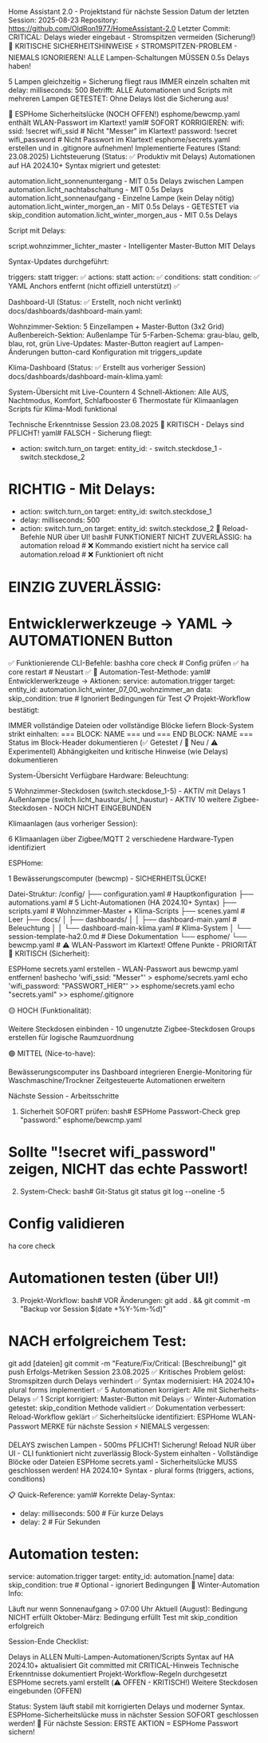 Home Assistant 2.0 - Projektstand für nächste Session
Datum der letzten Session: 2025-08-23
Repository: https://github.com/OldRon1977/HomeAssistant-2.0
Letzter Commit: CRITICAL: Delays wieder eingebaut - Stromspitzen vermeiden (Sicherung!)
🚨 KRITISCHE SICHERHEITSHINWEISE
⚡ STROMSPITZEN-PROBLEM - NIEMALS IGNORIEREN!
ALLE Lampen-Schaltungen MÜSSEN 0.5s Delays haben!

5 Lampen gleichzeitig = Sicherung fliegt raus
IMMER einzeln schalten mit delay: milliseconds: 500
Betrifft: ALLE Automationen und Scripts mit mehreren Lampen
GETESTET: Ohne Delays löst die Sicherung aus!

🔐 ESPHome Sicherheitslücke (NOCH OFFEN!)
esphome/bewcmp.yaml enthält WLAN-Passwort im Klartext!
yaml# SOFORT KORRIGIEREN:
wifi:
  ssid: !secret wifi_ssid  # Nicht "Messer" im Klartext!
  password: !secret wifi_password  # Nicht Passwort im Klartext!
esphome/secrets.yaml erstellen und in .gitignore aufnehmen!
Implementierte Features (Stand: 23.08.2025)
Lichtsteuerung (Status: ✅ Produktiv mit Delays)
Automationen auf HA 2024.10+ Syntax migriert und getestet:

automation.licht_sonnenuntergang - MIT 0.5s Delays zwischen Lampen
automation.licht_nachtabschaltung - MIT 0.5s Delays
automation.licht_sonnenaufgang - Einzelne Lampe (kein Delay nötig)
automation.licht_winter_morgen_an - MIT 0.5s Delays - GETESTET via skip_condition
automation.licht_winter_morgen_aus - MIT 0.5s Delays

Script mit Delays:

script.wohnzimmer_lichter_master - Intelligenter Master-Button MIT Delays

Syntax-Updates durchgeführt:

triggers: statt trigger: ✅
actions: statt action: ✅
conditions: statt condition: ✅
YAML Anchors entfernt (nicht offiziell unterstützt) ✅

Dashboard-UI (Status: ✅ Erstellt, noch nicht verlinkt)
docs/dashboards/dashboard-main.yaml:

Wohnzimmer-Sektion: 5 Einzellampen + Master-Button (3x2 Grid)
Außenbereich-Sektion: Außenlampe Tür
5-Farben-Schema: grau-blau, gelb, blau, rot, grün
Live-Updates: Master-Button reagiert auf Lampen-Änderungen
button-card Konfiguration mit triggers_update

Klima-Dashboard (Status: ✅ Erstellt aus vorheriger Session)
docs/dashboards/dashboard-main-klima.yaml:

System-Übersicht mit Live-Countern
4 Schnell-Aktionen: Alle AUS, Nachtmodus, Komfort, Schlafbooster
6 Thermostate für Klimaanlagen
Scripts für Klima-Modi funktional

Technische Erkenntnisse Session 23.08.2025
🔴 KRITISCH - Delays sind PFLICHT!
yaml# FALSCH - Sicherung fliegt:
- action: switch.turn_on
  target:
    entity_id: 
      - switch.steckdose_1
      - switch.steckdose_2

# RICHTIG - Mit Delays:
- action: switch.turn_on
  target:
    entity_id: switch.steckdose_1
- delay: 
    milliseconds: 500
- action: switch.turn_on
  target:
    entity_id: switch.steckdose_2
📝 Reload-Befehle NUR über UI!
bash# FUNKTIONIERT NICHT ZUVERLÄSSIG:
ha automation reload  # ❌ Kommando existiert nicht
ha service call automation.reload  # ❌ Funktioniert oft nicht

# EINZIG ZUVERLÄSSIG:
# Entwicklerwerkzeuge → YAML → AUTOMATIONEN Button
✅ Funktionierende CLI-Befehle:
bashha core check  # Config prüfen ✅
ha core restart  # Neustart ✅
🧪 Automation-Test-Methode:
yaml# Entwicklerwerkzeuge → Aktionen:
service: automation.trigger
target:
  entity_id: automation.licht_winter_07_00_wohnzimmer_an
data:
  skip_condition: true  # Ignoriert Bedingungen für Test
📋 Projekt-Workflow bestätigt:

IMMER vollständige Dateien oder vollständige Blöcke liefern
Block-System strikt einhalten: === BLOCK: NAME === und === END BLOCK: NAME ===
Status im Block-Header dokumentieren (✅ Getestet / 🔄 Neu / ⚠️ Experimentell)
Abhängigkeiten und kritische Hinweise (wie Delays) dokumentieren

System-Übersicht
Verfügbare Hardware:
Beleuchtung:

5 Wohnzimmer-Steckdosen (switch.steckdose_1-5) - AKTIV mit Delays
1 Außenlampe (switch.licht_haustur_licht_haustur) - AKTIV
10 weitere Zigbee-Steckdosen - NOCH NICHT EINGEBUNDEN

Klimaanlagen (aus vorheriger Session):

6 Klimaanlagen über Zigbee/MQTT
2 verschiedene Hardware-Typen identifiziert

ESPHome:

1 Bewässerungscomputer (bewcmp) - SICHERHEITSLÜCKE!

Datei-Struktur:
/config/
├── configuration.yaml          # Hauptkonfiguration
├── automations.yaml           # 5 Licht-Automationen (HA 2024.10+ Syntax)
├── scripts.yaml              # Wohnzimmer-Master + Klima-Scripts
├── scenes.yaml               # Leer
├── docs/
│   ├── dashboards/
│   │   ├── dashboard-main.yaml       # Beleuchtung
│   │   └── dashboard-main-klima.yaml # Klima-System
│   └── session-template-ha2.0.md     # Diese Dokumentation
└── esphome/
    └── bewcmp.yaml           # ⚠️ WLAN-Passwort im Klartext!
Offene Punkte - PRIORITÄT
🔴 KRITISCH (Sicherheit):

ESPHome secrets.yaml erstellen - WLAN-Passwort aus bewcmp.yaml entfernen!
bashecho 'wifi_ssid: "Messer"' > esphome/secrets.yaml
echo 'wifi_password: "PASSWORT_HIER"' >> esphome/secrets.yaml
echo "secrets.yaml" >> esphome/.gitignore


🟡 HOCH (Funktionalität):

Weitere Steckdosen einbinden - 10 ungenutzte Zigbee-Steckdosen
Groups erstellen für logische Raumzuordnung

🟢 MITTEL (Nice-to-have):

Bewässerungscomputer ins Dashboard integrieren
Energie-Monitoring für Waschmaschine/Trockner
Zeitgesteuerte Automationen erweitern

Nächste Session - Arbeitsschritte
1. Sicherheit SOFORT prüfen:
bash# ESPHome Passwort-Check
grep "password:" esphome/bewcmp.yaml
# Sollte "!secret wifi_password" zeigen, NICHT das echte Passwort!
2. System-Check:
bash# Git-Status
git status
git log --oneline -5

# Config validieren
ha core check

# Automationen testen (über UI!)
3. Projekt-Workflow:
bash# VOR Änderungen:
git add . && git commit -m "Backup vor Session $(date +%Y-%m-%d)"

# NACH erfolgreichem Test:
git add [dateien]
git commit -m "Feature/Fix/Critical: [Beschreibung]"
git push
Erfolgs-Metriken Session 23.08.2025
✅ Kritisches Problem gelöst: Stromspitzen durch Delays verhindert
✅ Syntax modernisiert: HA 2024.10+ plural forms implementiert
✅ 5 Automationen korrigiert: Alle mit Sicherheits-Delays
✅ 1 Script korrigiert: Master-Button mit Delays
✅ Winter-Automation getestet: skip_condition Methode validiert
✅ Dokumentation verbessert: Reload-Workflow geklärt
✅ Sicherheitslücke identifiziert: ESPHome WLAN-Passwort
MERKE für nächste Session
⚡ NIEMALS vergessen:

DELAYS zwischen Lampen - 500ms PFLICHT! Sicherung!
Reload NUR über UI - CLI funktioniert nicht zuverlässig
Block-System einhalten - Vollständige Blöcke oder Dateien
ESPHome secrets.yaml - Sicherheitslücke MUSS geschlossen werden!
HA 2024.10+ Syntax - plural forms (triggers, actions, conditions)

📋 Quick-Reference:
yaml# Korrekte Delay-Syntax:
- delay: 
    milliseconds: 500  # Für kurze Delays
- delay: 2  # Für Sekunden

# Automation testen:
service: automation.trigger
target:
  entity_id: automation.[name]
data:
  skip_condition: true  # Optional - ignoriert Bedingungen
🎯 Winter-Automation Info:

Läuft nur wenn Sonnenaufgang > 07:00 Uhr
Aktuell (August): Bedingung NICHT erfüllt
Oktober-März: Bedingung erfüllt
Test mit skip_condition erfolgreich


Session-Ende Checklist:

 Delays in ALLEN Multi-Lampen-Automationen/Scripts
 Syntax auf HA 2024.10+ aktualisiert
 Git committed mit CRITICAL-Hinweis
 Technische Erkenntnisse dokumentiert
 Projekt-Workflow-Regeln durchgesetzt
 ESPHome secrets.yaml erstellt (⚠️ OFFEN - KRITISCH!)
 Weitere Steckdosen eingebunden (OFFEN)

Status: System läuft stabil mit korrigierten Delays und moderner Syntax. ESPHome-Sicherheitslücke muss in nächster Session SOFORT geschlossen werden! 🚨
Für nächste Session: ERSTE AKTION = ESPHome Passwort sichern!